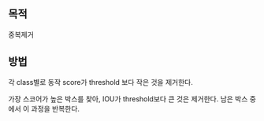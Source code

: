 ## 목적
중복제거

## 방법
각 class별로 동작
  score가 threshold 보다 작은 것을 제거한다.
  
  가장 스코어가 높은 박스를 찾아, IOU가 threshold보다 큰 것은 제거한다.
  남은 박스 중에서 이 과정을 반복한다.


